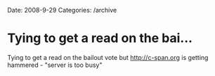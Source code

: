 Date: 2008-9-29
Categories: /archive

# Tying to get a read on the bai...

Tying to get a read on the bailout vote but http://c-span.org is getting hammered - "server is too busy"
